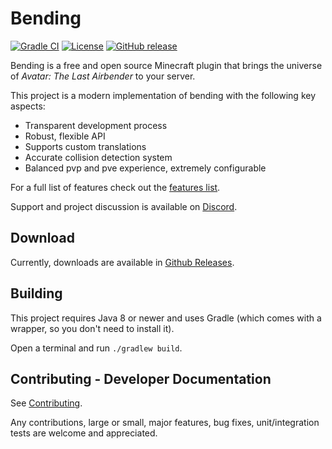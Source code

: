 # Bending

[![Gradle CI](https://img.shields.io/github/workflow/status/PrimordialMoros/Bending/Build?style=flat-square)](https://github.com/PrimordialMoros/Bending/actions)
[![License](https://img.shields.io/github/license/PrimordialMoros/Bending?color=blue&style=flat-square)](LICENSE)
[![GitHub release](https://img.shields.io/github/v/release/PrimordialMoros/Bending?style=flat-square)](https://github.com/PrimordialMoros/Bending/releases)

Bending is a free and open source Minecraft plugin that brings the universe of _Avatar: The Last Airbender_ to your server.

This project is a modern implementation of bending with the following key aspects:
- Transparent development process
- Robust, flexible API
- Supports custom translations
- Accurate collision detection system
- Balanced pvp and pve experience, extremely configurable

For a full list of features check out the [features list](https://github.com/PrimordialMoros/Bending/wiki/Features).

Support and project discussion is available on [Discord](https://discord.gg/sjwncgE).

## Download

Currently, downloads are available in [Github Releases](https://github.com/PrimordialMoros/Bending/releases).

## Building

This project requires Java 8 or newer and uses Gradle (which comes with a wrapper, so you don't need to install it).

Open a terminal and run `./gradlew build`.

## Contributing - Developer Documentation

See [Contributing](CONTRIBUTING.md).

Any contributions, large or small, major features, bug fixes, unit/integration tests are welcome and appreciated.
